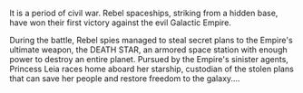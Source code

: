 It is a period of civil war. Rebel spaceships, striking from a hidden base, have won their first victory against the evil Galactic Empire.

During the battle, Rebel spies managed to steal secret plans to the Empire's ultimate weapon, the DEATH STAR, an armored space station with enough power to destroy an entire planet.
Pursued by the Empire's sinister agents, Princess Leia races home aboard her starship, custodian of the stolen plans that can save her people and restore freedom to the galaxy....

